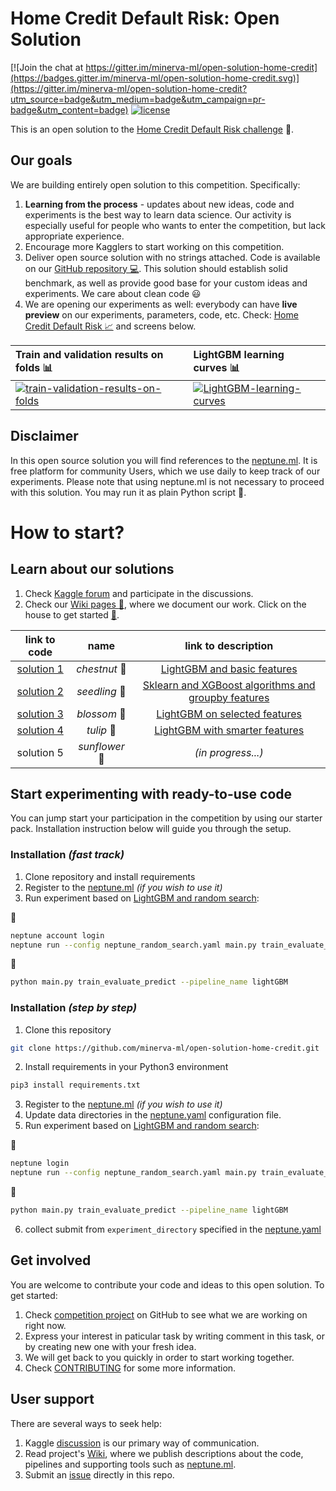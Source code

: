 # Home Credit Default Risk: Open Solution
[![Join the chat at https://gitter.im/minerva-ml/open-solution-home-credit](https://badges.gitter.im/minerva-ml/open-solution-home-credit.svg)](https://gitter.im/minerva-ml/open-solution-home-credit?utm_source=badge&utm_medium=badge&utm_campaign=pr-badge&utm_content=badge)
[![license](https://img.shields.io/github/license/mashape/apistatus.svg?maxAge=2592000)](https://github.com/minerva-ml/open-solution-home-credit/blob/master/LICENSE)

This is an open solution to the [Home Credit Default Risk challenge](https://www.kaggle.com/c/home-credit-default-risk) :house_with_garden:.

## Our goals
We are building entirely open solution to this competition. Specifically:
1. **Learning from the process** - updates about new ideas, code and experiments is the best way to learn data science. Our activity is especially useful for people who wants to enter the competition, but lack appropriate experience.
1. Encourage more Kagglers to start working on this competition.
1. Deliver open source solution with no strings attached. Code is available on our [GitHub repository :computer:](https://github.com/neptune-ml/open-solution-home-credit). This solution should establish solid benchmark, as well as provide good base for your custom ideas and experiments. We care about clean code :smiley:
1. We are opening our experiments as well: everybody can have **live preview** on our experiments, parameters, code, etc. Check: [Home Credit Default Risk :chart_with_upwards_trend:](https://app.neptune.ml/neptune-ml/Home-Credit-Default-Risk) and screens below.

| Train and validation results on folds :bar_chart: | LightGBM learning curves :bar_chart: |
|:---|:---|
|[![train-validation-results-on-folds](https://gist.githubusercontent.com/kamil-kaczmarek/b3b939797fb39752c45fdadfedba3ed9/raw/fbc925f683853fa8af5a95426fcd37fcb3afcf38/hc-1.png)](https://app.neptune.ml/-/dashboard/experiment/9f58e223-cbf2-4954-9a64-c0b454b30c56) | [![LightGBM-learning-curves](https://gist.githubusercontent.com/kamil-kaczmarek/b3b939797fb39752c45fdadfedba3ed9/raw/fbc925f683853fa8af5a95426fcd37fcb3afcf38/hc-2.png)](https://app.neptune.ml/-/dashboard/experiment/9f58e223-cbf2-4954-9a64-c0b454b30c56) |

## Disclaimer
In this open source solution you will find references to the [neptune.ml](https://neptune.ml). It is free platform for community Users, which we use daily to keep track of our experiments. Please note that using neptune.ml is not necessary to proceed with this solution. You may run it as plain Python script :snake:.

# How to start?
## Learn about our solutions
1. Check [Kaggle forum](https://www.kaggle.com/c/home-credit-default-risk/discussion/57175) and participate in the discussions.
1. Check our [Wiki pages :page_facing_up:](https://github.com/neptune-ml/open-solution-home-credit/wiki), where we document our work. Click on the house to get started [:house_with_garden:](https://github.com/neptune-ml/open-solution-home-credit/wiki).

| link to code | name | link to description |
|:---:|:---:|:---:|
|[solution 1](https://github.com/neptune-ml/open-solution-home-credit/tree/solution-1)|*chestnut* :chestnut:|[LightGBM and basic features](LightGBM-and-basic-features)|
|[solution 2](https://github.com/neptune-ml/open-solution-home-credit/tree/solution-2)|*seedling* :seedling:|[Sklearn and XGBoost algorithms and groupby features](Sklearn-and-XGBoost-algorithms-and-groupby-features)|
|[solution 3](https://github.com/neptune-ml/open-solution-home-credit/tree/solution-3)|*blossom* :blossom:|[LightGBM on selected features](LightGBM-on-selected-features)|
|[solution 4](https://github.com/neptune-ml/open-solution-home-credit/tree/solution-4)|*tulip* :tulip:|[LightGBM with smarter features](LightGBM-with-smarter-features)|
|solution 5|*sunflower* :sunflower:|*(in progress...)*|


## Start experimenting with ready-to-use code
You can jump start your participation in the competition by using our starter pack. Installation instruction below will guide you through the setup.

### Installation *(fast track)*
1. Clone repository and install requirements
1. Register to the [neptune.ml](https://neptune.ml) _(if you wish to use it)_
1. Run experiment based on [LightGBM and random search](https://github.com/minerva-ml/open-solution-home-credit/wiki/LightGBM-and-basic-features):

:trident:
```bash
neptune account login
neptune run --config neptune_random_search.yaml main.py train_evaluate_predict --pipeline_name lightGBM
```

:snake:
```bash
python main.py train_evaluate_predict --pipeline_name lightGBM
```

### Installation *(step by step)*
1. Clone this repository
```bash
git clone https://github.com/minerva-ml/open-solution-home-credit.git
```
2. Install requirements in your Python3 environment
```bash
pip3 install requirements.txt
```
3. Register to the [neptune.ml](https://neptune.ml) _(if you wish to use it)_
4. Update data directories in the [neptune.yaml](https://github.com/minerva-ml/open-solution-home-credit/blob/master/neptune.yaml) configuration file.
5. Run experiment based on [LightGBM and random search](https://github.com/minerva-ml/open-solution-home-credit/wiki/LightGBM-and-basic-features):

:trident:
```bash
neptune login
neptune run --config neptune_random_search.yaml main.py train_evaluate_predict --pipeline_name lightGBM
```

:snake:
```bash
python main.py train_evaluate_predict --pipeline_name lightGBM
```

6. collect submit from `experiment_directory` specified in the [neptune.yaml](https://github.com/minerva-ml/open-solution-home-credit/blob/master/neptune.yaml)


## Get involved
You are welcome to contribute your code and ideas to this open solution. To get started:
1. Check [competition project](https://github.com/minerva-ml/open-solution-home-credit/projects/1) on GitHub to see what we are working on right now.
1. Express your interest in paticular task by writing comment in this task, or by creating new one with your fresh idea.
1. We will get back to you quickly in order to start working together.
1. Check [CONTRIBUTING](CONTRIBUTING.md) for some more information.

## User support
There are several ways to seek help:
1. Kaggle [discussion](https://www.kaggle.com/c/home-credit-default-risk/discussion/57175) is our primary way of communication.
1. Read project's [Wiki](https://github.com/minerva-ml/open-solution-home-credit/wiki), where we publish descriptions about the code, pipelines and supporting tools such as [neptune.ml](https://neptune.ml).
1. Submit an [issue]((https://github.com/minerva-ml/open-solution-home-credit/issues)) directly in this repo.
